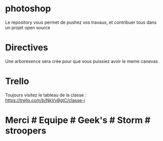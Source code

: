 # photoshop

Le repository vous permet de pushez vos travaux, et contribuer tous dans un projet open source 

# Directives

Une arboresence sera crée pour que vous puissiez avoir le meme canevas 

# Trello 

Toujours visitez le tableau de la classe : https://trello.com/b/NkVyBgtC/classe-i


# Merci # Equipe  # Geek's # Storm # stroopers
